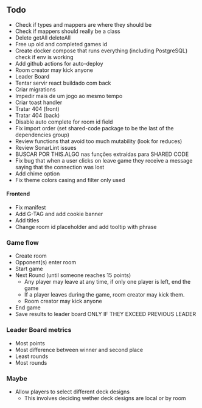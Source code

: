 ## Todo

- Check if types and mappers are where they should be
- Check if mappers should really be a class
- Delete getAll deleteAll
- Free up old and completed games id
- Create docker compose that runs everything (including PostgreSQL) check if env is working
- Add github actions for auto-deploy
- Room creator may kick anyone
- Leader Board
- Tentar servir react buildado com back
- Criar migrations
- Impedir mais de um jogo ao mesmo tempo
- Criar toast handler
- Tratar 404 (front)
- Tratar 404 (back)
- Disable auto complete for room id field
- Fix import order (set shared-code package to be the last of the dependencies group)
- Review functions that avoid too much mutability (look for reduces)
- Review SonarLint issues
- BUSCAR POR THIS.ALGO nas funções extraídas para SHARED CODE
- Fix bug that when a user clicks on leave game they receive a message saying that the connection was lost
- Add chime option
- Fix theme colors casing and filter only used

#### Frontend

- Fix manifest
- Add G-TAG and add cookie banner
- Add titles
- Change room id placeholder and add tooltip with phrase

### Game flow

- Create room
- Opponent(s) enter room
- Start game
- Next Round (until someone reaches 15 points)
  - Any player may leave at any time, if only one player is left, end the game
  - If a player leaves during the game, room creator may kick them.
  - Room creator may kick anyone
- End game
- Save results to leader board ONLY IF THEY EXCEED PREVIOUS LEADER

### Leader Board metrics

- Most points
- Most difference between winner and second place
- Least rounds
- Most rounds

### Maybe

- Allow players to select different deck designs
  - This involves deciding wether deck designs are local or by room
